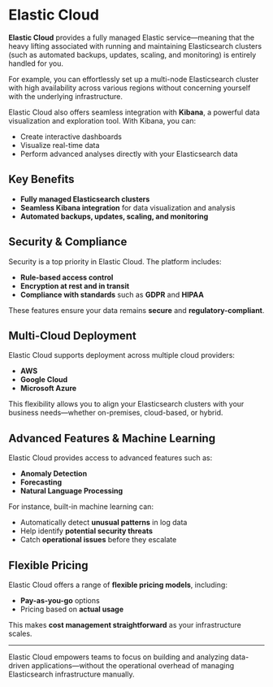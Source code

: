 # Elastic Cloud

**Elastic Cloud** provides a fully managed Elastic service—meaning that the heavy lifting associated with running and maintaining Elasticsearch clusters (such as automated backups, updates, scaling, and monitoring) is entirely handled for you.

For example, you can effortlessly set up a multi-node Elasticsearch cluster with high availability across various regions without concerning yourself with the underlying infrastructure.

Elastic Cloud also offers seamless integration with **Kibana**, a powerful data visualization and exploration tool. With Kibana, you can:

- Create interactive dashboards
- Visualize real-time data
- Perform advanced analyses directly with your Elasticsearch data



## Key Benefits

- **Fully managed Elasticsearch clusters**
- **Seamless Kibana integration** for data visualization and analysis
- **Automated backups, updates, scaling, and monitoring**



## Security & Compliance

Security is a top priority in Elastic Cloud. The platform includes:

- **Rule-based access control**
- **Encryption at rest and in transit**
- **Compliance with standards** such as **GDPR** and **HIPAA**

These features ensure your data remains **secure** and **regulatory-compliant**.



## Multi-Cloud Deployment

Elastic Cloud supports deployment across multiple cloud providers:

- **AWS**
- **Google Cloud**
- **Microsoft Azure**

This flexibility allows you to align your Elasticsearch clusters with your business needs—whether on-premises, cloud-based, or hybrid.



## Advanced Features & Machine Learning

Elastic Cloud provides access to advanced features such as:

- **Anomaly Detection**
- **Forecasting**
- **Natural Language Processing**

For instance, built-in machine learning can:

- Automatically detect **unusual patterns** in log data
- Help identify **potential security threats**
- Catch **operational issues** before they escalate



## Flexible Pricing

Elastic Cloud offers a range of **flexible pricing models**, including:

- **Pay-as-you-go** options
- Pricing based on **actual usage**

This makes **cost management straightforward** as your infrastructure scales.

---

Elastic Cloud empowers teams to focus on building and analyzing data-driven applications—without the operational overhead of managing Elasticsearch infrastructure manually.
